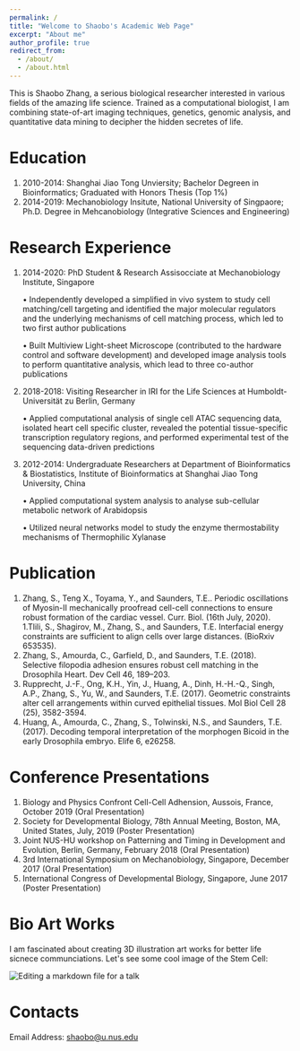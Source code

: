 ```yaml
---
permalink: /
title: "Welcome to Shaobo's Academic Web Page"
excerpt: "About me"
author_profile: true
redirect_from: 
  - /about/
  - /about.html
---
```


This is Shaobo Zhang, a serious biological researcher interested in various fields of the amazing life science. Trained as a computational biologist, I am combining state-of-art imaging techniques, genetics, genomic analysis, and quantitative data mining to decipher the hidden secretes of life.  

Education
======
1. 2010-2014: Shanghai Jiao Tong Unviersity; Bachelor Degreen in Bioinformatics; Graduated with Honors Thesis (Top 1%)
1. 2014-2019: Mechanobiology Insitute, National University of Singpaore; Ph.D. Degree in Mehcanobiology (Integrative Sciences and Engineering)

Research Experience
======
1. 2014-2020: PhD Student & Research Assisocciate at Mechanobiology Institute, Singapore 

    • Independently developed a simplified in vivo system to study cell matching/cell targeting and identified the major molecular regulators and the underlying mechanisms of cell matching process, which led to two first author publications

    •	Built Multiview Light-sheet Microscope (contributed to the hardware control and software development) and developed image analysis tools to perform quantitative analysis, which lead to three co-author publications

1. 2018-2018: Visiting Researcher in IRI for the Life Sciences at Humboldt-Universität zu Berlin, Germany

    •	Applied computational analysis of single cell ATAC sequencing data, isolated heart cell specific cluster, revealed the potential tissue-specific transcription regulatory regions, and performed experimental test of the sequencing data-driven predictions

1. 2012-2014: Undergraduate Researchers at Department of Bioinformatics & Biostatistics, Institute of Bioinformatics at Shanghai Jiao Tong University, China

    •	Applied computational system analysis to analyse sub-cellular metabolic network of Arabidopsis

    •	Utilized neural networks model to study the enzyme thermostability mechanisms of Thermophilic Xylanase

Publication
======
1. Zhang, S., Teng X., Toyama, Y., and Saunders, T.E.. Periodic oscillations of Myosin-II mechanically proofread cell-cell connections to ensure robust formation of the cardiac vessel. Curr. Biol. (16th July, 2020).
1.Tlili, S., Shagirov, M., Zhang, S., and Saunders, T.E. Interfacial energy constraints are sufficient to align cells over large distances. (BioRxiv 653535).
1. Zhang, S., Amourda, C., Garfield, D., and Saunders, T.E. (2018). Selective filopodia adhesion ensures robust cell matching in the Drosophila Heart. Dev Cell 46, 189–203.
1. Rupprecht, J.-F., Ong, K.H., Yin, J., Huang, A., Dinh, H.-H.-Q., Singh, A.P., Zhang, S., Yu, W., and Saunders, T.E. (2017). Geometric constraints alter cell arrangements within curved epithelial tissues. Mol Biol Cell 28 (25), 3582-3594.
1. Huang, A., Amourda, C., Zhang, S., Tolwinski, N.S., and Saunders, T.E. (2017). Decoding temporal interpretation of the morphogen Bicoid in the early Drosophila embryo. Elife 6, e26258. 

Conference Presentations
======
1. Biology and Physics Confront Cell-Cell Adhension, Aussois, France, October 2019 (Oral Presentation)
1. Society for Developmental Biology, 78th Annual Meeting, Boston, MA, United States, July, 2019 (Poster Presentation)
1. Joint NUS-HU workshop on Patterning and Timing in Development and Evolution, Berlin, Germany, February 2018 (Oral Presentation)
1. 3rd International Symposium on Mechanobiology, Singapore, December 2017 (Oral Presentation)
1. International Congress of Developmental Biology, Singapore, June 2017 (Poster Presentation)

Bio Art Works
======

I am fascinated about creating 3D illustration art works for better life sicnece communciations. Let's see some cool image of the Stem Cell:

![Editing a markdown file for a talk](/images/Stem-Cell.png)

Contacts
======
Email Address: shaobo@u.nus.edu

